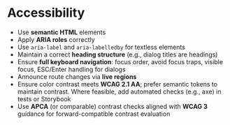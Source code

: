 # Accessibility

- Use **semantic HTML** elements
- Apply **ARIA roles** correctly
- Use `aria-label` and `aria-labelledby` for textless elements
- Maintain a correct **heading structure** (e.g., dialog titles are headings)
- Ensure **full keyboard navigation**: focus order, avoid focus traps, visible focus, ESC/Enter handling for dialogs
- Announce route changes via **live regions**
- Ensure color contrast meets **WCAG 2.1 AA**; prefer semantic tokens to maintain contrast. Where feasible, add automated checks (e.g., axe) in tests or Storybook
- Use **APCA** (or comparable) contrast checks aligned with **WCAG 3** guidance for forward-compatible contrast evaluation
